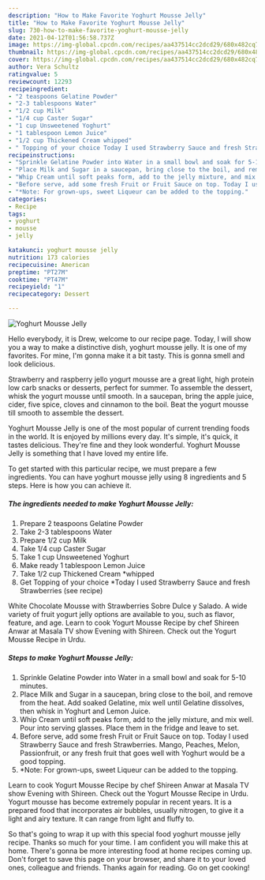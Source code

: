 ```yaml
---
description: "How to Make Favorite Yoghurt Mousse Jelly"
title: "How to Make Favorite Yoghurt Mousse Jelly"
slug: 730-how-to-make-favorite-yoghurt-mousse-jelly
date: 2021-04-12T01:56:58.737Z
image: https://img-global.cpcdn.com/recipes/aa437514cc2dcd29/680x482cq70/yoghurt-mousse-jelly-recipe-main-photo.jpg
thumbnail: https://img-global.cpcdn.com/recipes/aa437514cc2dcd29/680x482cq70/yoghurt-mousse-jelly-recipe-main-photo.jpg
cover: https://img-global.cpcdn.com/recipes/aa437514cc2dcd29/680x482cq70/yoghurt-mousse-jelly-recipe-main-photo.jpg
author: Vera Schultz
ratingvalue: 5
reviewcount: 12293
recipeingredient:
- "2 teaspoons Gelatine Powder"
- "2-3 tablespoons Water"
- "1/2 cup Milk"
- "1/4 cup Caster Sugar"
- "1 cup Unsweetened Yoghurt"
- "1 tablespoon Lemon Juice"
- "1/2 cup Thickened Cream whipped"
- " Topping of your choice Today I used Strawberry Sauce and fresh Strawberries           see recipe"
recipeinstructions:
- "Sprinkle Gelatine Powder into Water in a small bowl and soak for 5-10 minutes."
- "Place Milk and Sugar in a saucepan, bring close to the boil, and remove from the heat. Add soaked Gelatine, mix well until Gelatine dissolves, then whisk in Yoghurt and Lemon Juice."
- "Whip Cream until soft peaks form, add to the jelly mixture, and mix well. Pour into serving glasses. Place them in the fridge and leave to set."
- "Before serve, add some fresh Fruit or Fruit Sauce on top. Today I used Strawberry Sauce and fresh Strawberries. Mango, Peaches, Melon, Passionfruit, or any fresh fruit that goes well with Yoghurt would be a good topping."
- "*Note: For grown-ups, sweet Liqueur can be added to the topping."
categories:
- Recipe
tags:
- yoghurt
- mousse
- jelly

katakunci: yoghurt mousse jelly 
nutrition: 173 calories
recipecuisine: American
preptime: "PT27M"
cooktime: "PT47M"
recipeyield: "1"
recipecategory: Dessert

---
```



![Yoghurt Mousse Jelly](https://img-global.cpcdn.com/recipes/aa437514cc2dcd29/680x482cq70/yoghurt-mousse-jelly-recipe-main-photo.jpg)

Hello everybody, it is Drew, welcome to our recipe page. Today, I will show you a way to make a distinctive dish, yoghurt mousse jelly. It is one of my favorites. For mine, I'm gonna make it a bit tasty. This is gonna smell and look delicious.

Strawberry and raspberry jello yogurt mousse are a great light, high protein low carb snacks or desserts, perfect for summer. To assemble the dessert, whisk the yogurt mousse until smooth. In a saucepan, bring the apple juice, cider, five spice, cloves and cinnamon to the boil. Beat the yogurt mousse till smooth to assemble the dessert.

Yoghurt Mousse Jelly is one of the most popular of current trending foods in the world. It is enjoyed by millions every day. It's simple, it's quick, it tastes delicious. They're fine and they look wonderful. Yoghurt Mousse Jelly is something that I have loved my entire life.


To get started with this particular recipe, we must prepare a few ingredients. You can have yoghurt mousse jelly using 8 ingredients and 5 steps. Here is how you can achieve it.

<!--inarticleads1-->

##### The ingredients needed to make Yoghurt Mousse Jelly:

1. Prepare 2 teaspoons Gelatine Powder
1. Take 2-3 tablespoons Water
1. Prepare 1/2 cup Milk
1. Take 1/4 cup Caster Sugar
1. Take 1 cup Unsweetened Yoghurt
1. Make ready 1 tablespoon Lemon Juice
1. Take 1/2 cup Thickened Cream *whipped
1. Get  Topping of your choice *Today I used Strawberry Sauce and fresh Strawberries           (see recipe)


White Chocolate Mousse with Strawberries Sobre Dulce y Salado. A wide variety of fruit yogurt jelly options are available to you, such as flavor, feature, and age. Learn to cook Yogurt Mousse Recipe by chef Shireen Anwar at Masala TV show Evening with Shireen. Check out the Yogurt Mousse Recipe in Urdu. 

<!--inarticleads2-->

##### Steps to make Yoghurt Mousse Jelly:

1. Sprinkle Gelatine Powder into Water in a small bowl and soak for 5-10 minutes.
1. Place Milk and Sugar in a saucepan, bring close to the boil, and remove from the heat. Add soaked Gelatine, mix well until Gelatine dissolves, then whisk in Yoghurt and Lemon Juice.
1. Whip Cream until soft peaks form, add to the jelly mixture, and mix well. Pour into serving glasses. Place them in the fridge and leave to set.
1. Before serve, add some fresh Fruit or Fruit Sauce on top. Today I used Strawberry Sauce and fresh Strawberries. Mango, Peaches, Melon, Passionfruit, or any fresh fruit that goes well with Yoghurt would be a good topping.
1. *Note: For grown-ups, sweet Liqueur can be added to the topping.


Learn to cook Yogurt Mousse Recipe by chef Shireen Anwar at Masala TV show Evening with Shireen. Check out the Yogurt Mousse Recipe in Urdu. Yogurt mousse has become extremely popular in recent years. It is a prepared food that incorporates air bubbles, usually nitrogen, to give it a light and airy texture. It can range from light and fluffy to. 

So that's going to wrap it up with this special food yoghurt mousse jelly recipe. Thanks so much for your time. I am confident you will make this at home. There's gonna be more interesting food at home recipes coming up. Don't forget to save this page on your browser, and share it to your loved ones, colleague and friends. Thanks again for reading. Go on get cooking!
